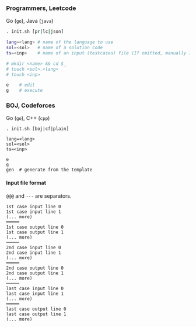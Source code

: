 ### Programmers, Leetcode
Go (`go`), Java (`java`)
```sh
. init.sh [pr|lc|json]

lang=<lang> # name of the language to use
sol=<sol>   # name of a solution code
ts=<inp>    # name of an input (testcases) file (If omitted, manually input)

# mkdir <name> && cd $_
# touch <sol>.<lang>
# touch <inp>

e    # edit
g    # execute
```

### BOJ, Codeforces
Go (`go`), C++ (`cpp`)
```sh. 
. init.sh [boj|cf|plain]

lang=<lang>
sol=<sol>
ts=<inp>

e
g
gen  # generate from the template
```

#### Input file format
`@@@` and `---` are separators.

```
1st case input line 0
1st case input line 1
(... more)
═════
1st case output line 0
1st case output line 1
(... more)
─────
2nd case input line 0
2nd case input line 1
(... more)
═════
2nd case output line 0
2nd case output line 1
(... more)
─────
last case input line 0
last case input line 1
(... more)
═════
last case output line 0
last case output line 1
(... more)
```

